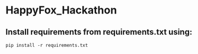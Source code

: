 # HappyFox_Hackathon

## Install requirements from requirements.txt using:
```
pip install -r requirements.txt
```

